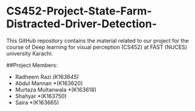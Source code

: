 # CS452-Project-State-Farm-Distracted-Driver-Detection-
This GitHub repository contains the material related to our project  for the course of Deep learning for visual perception (CS452) at FAST (NUCES) university Karachi.

##Project Members:

- Radheem Razi *(K163645)*
- Abdul Mannan *(K163620)
- Murtaza Multanwala *(K163618)
- Shahyar *(K163750)
- Saira *(K163665)

